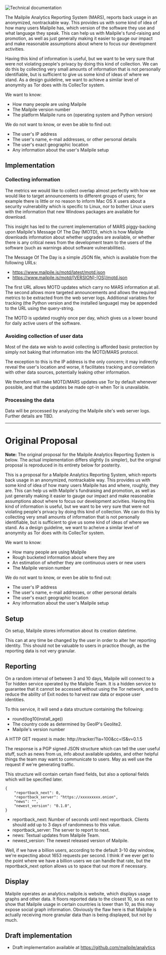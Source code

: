 ![Technical documentation](https://github.com/pagekite/Mailpile/wiki/images/page-technical.png)

The Mailpile Analytics Reporting System (MARS), reports back usage in an anonymized, nontrackable way. This provides us with some kind of idea of how many users Mailpile has, which version of the software they use and what language they speak. This can help us with Mailpile's fund-raising and promotion, as well as just generally making it easier to gauge our impact and make reasonable assumptions about where to focus our development activities.

Having this kind of information is useful, but we want to be very sure that were not violating people's privacy by doing this kind of collection. We can do this by collecting very small amounts of information that is not personally identifiable, but is sufficient to give us some kind of ideas of where we stand. As a design guideline, we want to achieve a similar level of anonymity as Tor does with its CollecTor system. 

We want to know:

 * How many people are using Mailpile
 * The Mailpile version number
 * The platform Mailpile runs on (operating system and Python version)

We do not want to know, or even be able to find out:

 * The user's IP address
 * The user's name, e-mail addresses, or other personal details
 * The user's exact geographic location
 * Any information about the user's Mailpile setup

## Implementation

### Collecting information

The metrics we would like to collect overlap almost perfectly with how we would like to target announcements to different groups of users; for example there is little or no reason to inform Mac OS X users about a security vulnerability which is specific to Linux, nor to bother Linux users with the information that new Windows packages are available for download.

This insight has led to the current implementation of MARS piggy-backing upon Mailpile's Message Of The Day (MOTD), which is how Mailpile downloads information about whether upgrades are available, or whether there is any critical news from the development team to the users of the software (such as warnings about software vulnerabilities).

The Message Of The Day is a simple JSON file, which is available from the following URLs:

   * https://www.mailpile.is/motd/latest/motd.json
   * https://www.mailpile.is/motd/[VERSION]-[OS]/motd.json

The first URL allows MOTD updates which carry no MARS information at all. The second allows more targeted announcements and allows the required metrics to be extracted from the web server logs. Additional variables for tracking (the Python version and the installed language) may be appended to the URL using the query-string.

The MOTD is updated roughly once per day, which gives us a lower bound for daily active users of the software.

### Avoiding collection of user data

Most of the data we wish to avoid collecting is afforded basic protection by simply not baking that information into the MOTD/MARS protocol.

The exception to this is the IP address is the only concern; it may indirectly reveal the user's location and worse, it facilitates tracking and correlation with other data sources, potentially leaking other information.

We therefore will make MOTD/MARS updates use Tor by default whenever possible, and that the updates be made opt-in when Tor is unavailable.

### Processing the data

Data will be processed by analyzing the Mailpile site's web server logs. Further details are TBD.

------------------------------------------------------------------------------------------------

# Original Proposal

**Note:** The original proposal for the Mailpile Analytics Reporting System is below. The actual implementation differs slightly (is simpler), but the original proposal is reproduced in its entirety below for posterity.

This is a proposal for a Mailpile Analytics Reporting System, which reports back usage in an anonymized, nontrackable way. This provides us with some kind of idea of how many users Mailpile has and where, roughly, they are. This can help us with Mailpile's fundraising and promotion, as well as just generally making it easier to gauge our impact and make reasonable assumptions about where to focus our development acivities. Having this kind of information is useful, but we want to be very sure that were not violating people's privacy by doing this kind of collection. We can do this by collecting very small amounts of information that is not personally identifiable, but is sufficient to give us some kind of ideas of where we stand. As a design guideline, we want to acheive a similar level of anonymity as Tor does with its CollecTor system. 

We want to know:

 * How many people are using Mailpile
 * Rough bucketed information about where they are
 * An estimation of whether they are continuous users or new users
 * The Mailpile version number

We do not want to know, or even be able to find out:

 * The user's IP address
 * The user's name, e-mail addresses, or other personal details
 * The user's exact geographic location
 * Any information about the user's Mailpile setup


## Setup

On setup, Mailpile stores information about its creation datetime.

This can at any time be changed by the user in order to alter her reporting identity. This should not be valuable to users in practice though, as the reporting data is not very granular.

## Reporting

On a random interval of between 3 and 10 days, Mailpile will connect to a Tor hidden service operated by the Mailpile Team. It is a hidden service to guarantee that it cannot be accessed without using the Tor network, and to reduce the ability of Exit nodes to harvest raw data or expose user identities.

To this service, it will send a data structure containing the following:

 * round(log10(install_age))
 * The country code as determined by GeoIP's Geolite2.
 * Mailpile's version number

A HTTP GET request is made:
     http://tracker/?ia=100&cc=IS&v=0.1.5

The response is a PGP signed JSON structure which can tell the user useful stuff, such as news from us, info about available updates, and other helpful things the team may want to communicate to users. May as well use the request if we're generating traffic. 

This structure will contain certain fixed fields, but also a optional fields which will be specified later.

    {
        "reportback_next": 0, 
        "reportback_server": "https://xxxxxxxxx.onion",
        "news": "",
        "newest_version": "0.1.0",
    }
    
 * reportback_next: Number of seconds until next reportback. Clients should add up to 3 days of randomness to this value.
 * reportback_server: The server to report to next.
 * news: Textual updates from Mailpile Team.
 * newest_version: The newest released version of Mailpile.

Well, if we have a billion users, according to the default 3-10 day window, we're expecting about 1653 requests per second. I think if we ever get to the point where we have a billion users we can handle that rate, but the reportback_next option allows us to space that out more if necessary.

## Display

Mailpile operates an analytics.mailpile.is website, which displays usage graphs and other data. It floors reported data to the closest 10, so as not to show that Mailpile usage in certain countries is lower than 10, as this may expose social graph information. Obviously the flaw here is that Mailpile is actually receiving more granular data than is being displayed, but not by much.

## Draft implementation

 * Draft implementation available at https://github.com/mailpile/analytics
